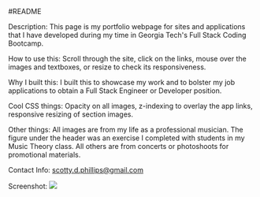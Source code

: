 #README

Description: This page is my portfolio webpage for sites and applications that I have developed during my time in Georgia Tech's Full Stack Coding Bootcamp.

How to use this: Scroll through the site, click on the links, mouse over the images and textboxes, or resize to check its responsiveness.

Why I built this: I built this to showcase my work and to bolster my job applications to obtain a Full Stack Engineer or Developer position.

Cool CSS things: Opacity on all images, z-indexing to overlay the app links, responsive resizing of section images.

Other things: All images are from my life as a professional musician. The figure under the header was an exercise I completed with students in my Music Theory class. All others are from concerts or photoshoots for promotional materials.

Contact Info: scotty.d.phillips@gmail.com

Screenshot: ![](/assets/images/screencapture-127-0-0-1-5500-index-html-2021-06-15-21_02_33.png)